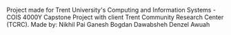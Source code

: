 Project made for Trent University's Computing and Information Systems - COIS 4000Y Capstone Project with client Trent Community Research Center (TCRC).
Made by: 
          Nikhil Pai Ganesh
          Bogdan Dawabsheh
          Denzel Awuah 
          
